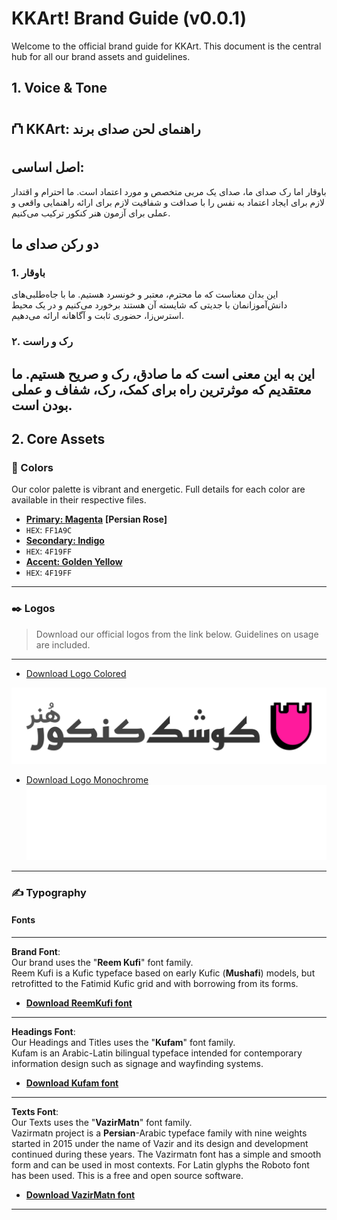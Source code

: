 # KKArt! Brand Guide (v0.0.1)

Welcome to the official brand guide for KKArt. This document is the central hub for all our brand assets and guidelines.

## 1. Voice & Tone

## ⛫ KKArt: راهنمای لحن صدای برند
## اصل اساسی: 
باوقار اما رک
صدای ما، صدای یک مربی متخصص و مورد اعتماد است. ما احترام و اقتدار لازم برای ایجاد اعتماد به نفس را با صداقت و شفافیت لازم برای ارائه راهنمایی واقعی و عملی برای آزمون هنر کنکور ترکیب می‌کنیم.

## دو رکن صدای ما
### 1. باوقار
این بدان معناست که ما محترم، معتبر و خونسرد هستیم. ما با جاه‌طلبی‌های دانش‌آموزانمان با جدیتی که شایسته آن هستند برخورد می‌کنیم و در یک محیط استرس‌زا، حضوری ثابت و آگاهانه ارائه می‌دهیم.

### ۲. رک و راست
این به این معنی است که ما صادق، رک و صریح هستیم. ما معتقدیم که موثرترین راه برای کمک، رک، شفاف و عملی بودن است.
---
## 2. Core Assets

### 🎨 Colors
Our color palette is vibrant and energetic. Full details for each color are available in their respective files.

- **[Primary: Magenta](https://coolors.co/ff1a9c)** **[Persian Rose]**
- `HEX`: `FF1A9C`
- **[Secondary: Indigo](https://coolors.co/4f19ff)**
- `HEX`: `4F19FF`
- **[Accent: Golden Yellow](https://coolors.co/4F19FF)**
- `HEX`: `4F19FF`
---
### ✒️ Logos
> Download our official logos from the link below. Guidelines on usage are included.
---
- [Download Logo Colored](../assets/logos/kkart-logo-colored-light.svg)

![alt text](../assets/logos/kkart-logo-colored-light.png)

- [Download Logo Monochrome](../assets/logos/kkart-logo-monochrome-white.svg)
![alt text](../assets/logos/kkart-logo-monochrome-white.png)
---
### ✍️ Typography
#### Fonts
---
**Brand Font**:<br>
Our brand uses the "**Reem Kufi**" font family.<br>
Reem Kufi is a Kufic typeface based on early Kufic (**Mushafi**) models, but retrofitted to the Fatimid Kufic grid and with borrowing from its forms.
- **[Download ReemKufi font](https://font.download/dl/font/reem-kufi.zip)**
---
**Headings Font**:<br>
Our Headings and Titles uses the "**Kufam**" font family.<br>
Kufam is an Arabic-Latin bilingual typeface intended for contemporary information design such as signage and wayfinding systems.
- **[Download Kufam font](https://font.download/dl/font/kufam-2.zip)**
---
**Texts Font**:<br>
Our Texts uses the "**VazirMatn**" font family.<br>
Vazirmatn project is a **Persian**-Arabic typeface family with nine weights started in 2015 under the name of Vazir and its design and development continued during these years. The Vazirmatn font has a simple and smooth form and can be used in most contexts. For Latin glyphs the Roboto font has been used. This is a free and open source software.
- **[Download VazirMatn font](https://github.com/rastikerdar/vazirmatn/releases/download/v33.003/vazirmatn-v33.003.zip)**
---
